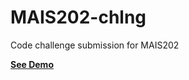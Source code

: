 # MAIS202-chlng
Code challenge submission for MAIS202

<b><a href="https://mais202-codechallenge.firebaseapp.com/">See Demo</a></b>
